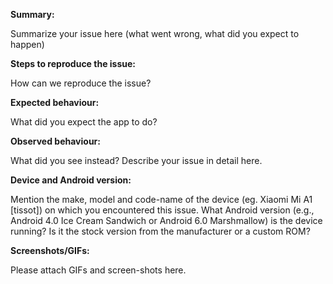 **Summary:** 

Summarize your issue here (what went wrong, what did you expect to happen)

**Steps to reproduce the issue:** 

How can we reproduce the issue?

**Expected behaviour:** 

What did you expect the app to do?

**Observed behaviour:** 

What did you see instead?  Describe your issue in detail here.

**Device and Android version:** 

Mention the make, model and code-name of the device (eg. Xiaomi Mi A1 [tissot]) on which you encountered this issue. What Android version (e.g., Android 4.0 Ice Cream Sandwich or Android 6.0 Marshmallow) is the device running?  Is it
the stock version from the manufacturer or a custom ROM?

**Screenshots/GIFs:** 

Please attach GIFs and screen-shots here.